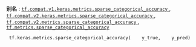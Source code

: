 **别名** : [ `tf.compat.v1.keras.metrics.sparse_categorical_accuracy` ](/api_docs/python/tf/keras/metrics/sparse_categorical_accuracy), [ `tf.compat.v2.keras.metrics.sparse_categorical_accuracy` ](/api_docs/python/tf/keras/metrics/sparse_categorical_accuracy), [ `tf.compat.v2.metrics.sparse_categorical_accuracy` ](/api_docs/python/tf/keras/metrics/sparse_categorical_accuracy), [ `tf.metrics.sparse_categorical_accuracy` ](/api_docs/python/tf/keras/metrics/sparse_categorical_accuracy)

```
 tf.keras.metrics.sparse_categorical_accuracy(    y_true,    y_pred) 
```

